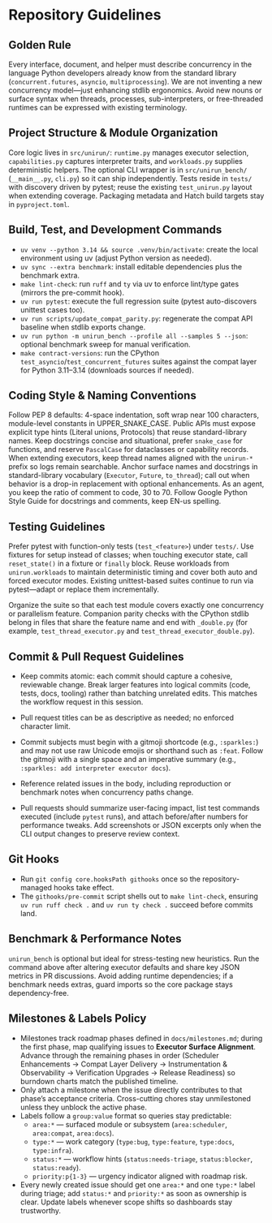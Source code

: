 # Repository Guidelines

## Golden Rule
Every interface, document, and helper must describe concurrency in the language
Python developers already know from the standard library (`concurrent.futures`,
`asyncio`, `multiprocessing`). We are not inventing a new concurrency model—just
enhancing stdlib ergonomics. Avoid new nouns or surface syntax when threads,
processes, sub-interpreters, or free-threaded runtimes can be expressed with
existing terminology.

## Project Structure & Module Organization
Core logic lives in `src/unirun/`: `runtime.py` manages executor selection, `capabilities.py` captures interpreter traits, and `workloads.py` supplies deterministic helpers. The optional CLI wrapper is in `src/unirun_bench/` (`__main__.py`, `cli.py`) so it can ship independently. Tests reside in `tests/` with discovery driven by pytest; reuse the existing `test_unirun.py` layout when extending coverage. Packaging metadata and Hatch build targets stay in `pyproject.toml`.

## Build, Test, and Development Commands
- `uv venv --python 3.14 && source .venv/bin/activate`: create the local environment using uv (adjust Python version as needed).
- `uv sync --extra benchmark`: install editable dependencies plus the benchmark extra.
- `make lint-check`: run `ruff` and `ty` via uv to enforce lint/type gates (mirrors the pre-commit hook).
- `uv run pytest`: execute the full regression suite (pytest auto-discovers unittest cases too).
- `uv run scripts/update_compat_parity.py`: regenerate the compat API baseline when stdlib exports change.
- `uv run python -m unirun_bench --profile all --samples 5 --json`: optional benchmark sweep for manual verification.
- `make contract-versions`: run the CPython `test_asyncio`/`test_concurrent_futures` suites against the compat layer for Python 3.11–3.14 (downloads sources if needed).

## Coding Style & Naming Conventions
Follow PEP 8 defaults: 4-space indentation, soft wrap near 100 characters, module-level constants in UPPER_SNAKE_CASE. Public APIs must expose explicit type hints (Literal unions, Protocols) that reuse standard-library names. Keep docstrings concise and situational, prefer `snake_case` for functions, and reserve `PascalCase` for dataclasses or capability records. When extending executors, keep thread names aligned with the `unirun-*` prefix so logs remain searchable. Anchor surface names and docstrings in standard-library vocabulary (`Executor`, `Future`, `to_thread`); call out when behavior is a drop-in replacement with optional enhancements.
As an agent, you keep the ratio of comment to code, 30 to 70. Follow Google Python Style Guide for docstrings and comments, keep EN-us spelling.

## Testing Guidelines
Prefer pytest with function-only tests (`test_<feature>`) under `tests/`. Use fixtures for setup instead of classes; when touching executor state, call `reset_state()` in a fixture or `finally` block. Reuse workloads from `unirun.workloads` to maintain deterministic timing and cover both auto and forced executor modes. Existing unittest-based suites continue to run via pytest—adapt or replace them incrementally.

Organize the suite so that each test module covers exactly one concurrency or parallelism feature. Companion parity checks with the CPython stdlib belong in files that share the feature name and end with `_double.py` (for example, `test_thread_executor.py` and `test_thread_executor_double.py`).

## Commit & Pull Request Guidelines
- Keep commits atomic: each commit should capture a cohesive, reviewable change. Break larger features into logical commits (code, tests, docs, tooling) rather than batching unrelated edits. This matches the workflow request in this session.

- Pull request titles can be as descriptive as needed; no enforced character limit.
- Commit subjects must begin with a gitmoji shortcode (e.g., `:sparkles:`) and may not use raw Unicode emojis or shorthand such as `:feat`. Follow the gitmoji with a single space and an imperative summary (e.g., `:sparkles: add interpreter executor docs`).
- Reference related issues in the body, including reproduction or benchmark notes when concurrency paths change.
- Pull requests should summarize user-facing impact, list test commands executed (include `pytest` runs), and attach before/after numbers for performance tweaks. Add screenshots or JSON excerpts only when the CLI output changes to preserve review context.
## Git Hooks
- Run `git config core.hooksPath githooks` once so the repository-managed hooks take effect.
- The `githooks/pre-commit` script shells out to `make lint-check`, ensuring `uv run ruff check .` and `uv run ty check .` succeed before commits land.
## Benchmark & Performance Notes
`unirun_bench` is optional but ideal for stress-testing new heuristics. Run the command above after altering executor defaults and share key JSON metrics in PR discussions. Avoid adding runtime dependencies; if a benchmark needs extras, guard imports so the core package stays dependency-free.

## Milestones & Labels Policy
- Milestones track roadmap phases defined in `docs/milestones.md`; during the first
  phase, map qualifying issues to **Executor Surface Alignment**. Advance through
  the remaining phases in order (Scheduler Enhancements → Compat Layer Delivery →
  Instrumentation & Observability → Verification Upgrades → Release Readiness) so
  burndown charts match the published timeline.
- Only attach a milestone when the issue directly contributes to that phase’s
  acceptance criteria. Cross-cutting chores stay unmilestoned unless they unblock
  the active phase.
- Labels follow a `group:value` format so queries stay predictable:
  - `area:*` — surfaced module or subsystem (`area:scheduler`, `area:compat`,
    `area:docs`).
  - `type:*` — work category (`type:bug`, `type:feature`, `type:docs`,
    `type:infra`).
  - `status:*` — workflow hints (`status:needs-triage`, `status:blocker`,
    `status:ready`).
  - `priority:p{1-3}` — urgency indicator aligned with roadmap risk.
- Every newly created issue should get one `area:*` and one `type:*` label during
  triage; add `status:*` and `priority:*` as soon as ownership is clear. Update
  labels whenever scope shifts so dashboards stay trustworthy.
